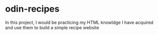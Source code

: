 # odin-recipes

In this project, I would be practicing my HTML knowldge I have acquired and use them to build a simple recipe website